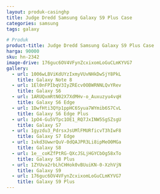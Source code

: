 ```yaml
---
layout: produk-casinghp
title: Judge Dredd Samsung Galaxy S9 Plus Case
categories: samsung
tags: galaxy

# Produk
product-title: Judge Dredd Samsung Galaxy S9 Plus Case
harga: 90000
sku: hn-2342
image-drive: 176guc6OV4VFynZcxixomLoGuCLmKYVG7
gallery:
  - url: 1006wLBViKdUYzIxmyVUvNHkDwSjY8PkL
    title: Galaxy Note 8
  - url: 1El0nFPIbqV3IyZREcv0OBWRNNLQvYRev
    title: Galaxy S6
  - url: 1ARUQxmRtN02X7XdMHv-o_Auxuzyu4vqH
    title: Galaxy S6 Edge
  - url: 1DwfHti3QYp1ppHC6Syua7WYmib6S7CvL
    title: Galaxy S6 Edge Plus
  - url: 1pO4-Gu5VTpc1OE1_RQ7JxINW5SgSZsgU
    title: Galaxy S7
  - url: 1gyzdu3_PdrsxJsUMlFMURficvT3hIwF8
    title: Galaxy S7 Edge
  - url: 1vkd3UwwrQuV-0dQAJPR3Li8ipMeO0MGa
    title: Galaxy S8
  - url: 1e__coKZfPtRG-QXcJSLjHGYCbOg58xTo
    title: Galaxy S8 Plus
  - url: 1ZYUva2rbLhCHHok0vBUuiKN-0-XzhVjN
    title: Galaxy S9
  - url: 176guc6OV4VFynZcxixomLoGuCLmKYVG7
    title: Galaxy S9 Plus
---
```

